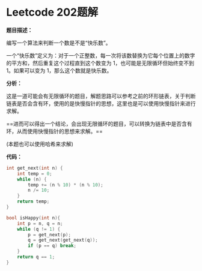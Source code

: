 # Leetcode 202题解

**题目描述：**

编写一个算法来判断一个数是不是“快乐数”。

一个“快乐数”定义为：对于一个正整数，每一次将该数替换为它每个位置上的数字的平方和，然后重复这个过程直到这个数变为 1，也可能是无限循环但始终变不到 1。如果可以变为 1，那么这个数就是快乐数。

**分析：**

这是一道可能会有无限循环的题目，解题思路可以参考之前的环形链表，关于判断链表是否会含有环，使用的是快慢指针的思想，这里也是可以使用快慢指针来进行求解。

==进而可以得出一个结论，会出现无限循环的题目，可以转换为链表中是否含有环，从而使用快慢指针的思想来求解。==

(本题也可以使用哈希来求解)

**代码：**

```c++
int get_next(int n) {
    int temp = 0;
    while (n) {
        temp += (n % 10) * (n % 10);
        n /= 10;
    }
    return temp;
}

bool isHappy(int n){
    int p = n, q = n;
    while (q != 1) {
        p = get_next(p);       
        q = get_next(get_next(q));
        if (p == q) break;
    }
    return q == 1;
}
```

